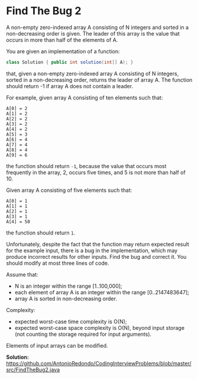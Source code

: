# Find The Bug 2

A non-empty zero-indexed array A consisting of N integers and sorted in a non-decreasing order is given. The leader of this array is the value that occurs in more than half of the elements of A.

You are given an implementation of a function:
```java
class Solution { public int solution(int[] A); }
```

that, given a non-empty zero-indexed array A consisting of N integers, sorted in a non-decreasing order, returns the leader of array A. The function should return -1 if array A does not contain a leader.

For example, given array A consisting of ten elements such that:
```
A[0] = 2
A[1] = 2
A[2] = 2
A[3] = 2
A[4] = 2
A[5] = 3
A[6] = 4
A[7] = 4
A[8] = 4
A[9] = 6
```

the function should return `-1`, because the value that occurs most frequently in the array, 2, occurs five times, and 5 is not more than half of 10.

Given array A consisting of five elements such that:
```
A[0] = 1
A[1] = 1
A[2] = 1
A[3] = 1
A[4] = 50
```

the function should return `1`.

Unfortunately, despite the fact that the function may return expected result for the example input, there is a bug in the implementation, which may produce incorrect results for other inputs. Find the bug and correct it. You should modify at most three lines of code.

Assume that:
- N is an integer within the range [1..100,000];
- each element of array A is an integer within the range [0..2147483647];
- array A is sorted in non-decreasing order.

Complexity:
- expected worst-case time complexity is O(N);
- expected worst-case space complexity is O(N), beyond input storage (not counting the storage required for input arguments).

Elements of input arrays can be modified.

**Solution:** https://github.com/AntonioRedondo/CodingInterviewProblems/blob/master/src/FindTheBug2.java